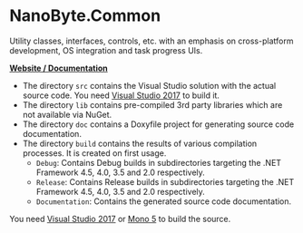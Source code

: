 NanoByte.Common
===============
Utility classes, interfaces, controls, etc. with an emphasis on cross-platform development, OS integration and task progress UIs.

**[Website / Documentation](http://nano-byte.de/common/)**

- The directory `src` contains the Visual Studio solution with the actual source code. You need [Visual Studio 2017](https://www.visualstudio.com/downloads/) to build it.
- The directory `lib` contains pre-compiled 3rd party libraries which are not available via NuGet.
- The directory `doc` contains a Doxyfile project for generating source code documentation.
- The directory `build` contains the results of various compilation processes. It is created on first usage.
  - `Debug`: Contains Debug builds in subdirectories targeting the .NET Framework 4.5, 4.0, 3.5 and 2.0 respectively.
  - `Release`: Contains Release builds in subdirectories targeting the .NET Framework 4.5, 4.0, 3.5 and 2.0 respectively.
  - `Documentation`: Contains the generated source code documentation.

You need [Visual Studio 2017](https://www.visualstudio.com/downloads/) or [Mono 5](http://www.mono-project.com/download/) to build the source.
